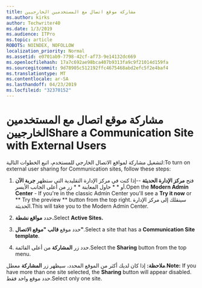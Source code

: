 ```yaml
---
title: مشاركة موقع اتصال مع المستخدمين الخارجيين
ms.author: kirks
author: Techwriter40
ms.date: 1/3/2019
ms.audience: ITPro
ms.topic: article
ROBOTS: NOINDEX, NOFOLLOW
localization_priority: Normal
ms.assetid: e0701ab9-7798-42cf-af73-9e14132dc669
ms.openlocfilehash: 17a7c692ae98bca407b9313fa9c9f21014d159fa
ms.sourcegitcommit: 9d78905c512192ffc4675468abd2efc5f2e4baf4
ms.translationtype: MT
ms.contentlocale: ar-SA
ms.lasthandoff: 04/23/2019
ms.locfileid: "32370152"
---
```

# <a name="share-a-communication-site-with-external-users"></a><span data-ttu-id="bca41-102">مشاركة موقع اتصال مع المستخدمين الخارجيين</span><span class="sxs-lookup"><span data-stu-id="bca41-102">Share a Communication Site with External Users</span></span>

<span data-ttu-id="bca41-103">لتشغيل مشاركة لمواقع الاتصال الخارجي للمستخدم، اتبع الخطوات التالية:</span><span class="sxs-lookup"><span data-stu-id="bca41-103">To turn on external user sharing for Communication sites, follow these steps:</span></span> 
  
1. <span data-ttu-id="bca41-104">فتح **مركز الإدارة الحديثة** --إذا كنت في مركز الإدارة التقليدية التي ستظهر **جربة الآن** أو \* \* حاول المعاينة \* \* زر من أعلى الجانب الأيسر.</span><span class="sxs-lookup"><span data-stu-id="bca41-104">Open the **Modern Admin Center** - If you're in the classic Admin Center you'll see a **Try it now** or \*\* Try the preview \*\* button from the top right.</span></span> <span data-ttu-id="bca41-105">سينقلك إلى مركز الإدارة الحديثة.</span><span class="sxs-lookup"><span data-stu-id="bca41-105">This will take you to the Modern Admin Center.</span></span> 
  
2. <span data-ttu-id="bca41-106">حدد **مواقع نشطة.**</span><span class="sxs-lookup"><span data-stu-id="bca41-106">Select **Active Sites.**</span></span>
  
3. <span data-ttu-id="bca41-107">حدد موقع **قالب "موقع الاتصال"**.</span><span class="sxs-lookup"><span data-stu-id="bca41-107">Select a site that has a **Communication Site template**.</span></span> 
  
4. <span data-ttu-id="bca41-108">حدد زر **المشاركة** من أعلى القائمة.</span><span class="sxs-lookup"><span data-stu-id="bca41-108">Select the **Sharing** button from the top menu.</span></span> 
  
 <span data-ttu-id="bca41-109">**ملاحظة:** إذا كان لديك أكثر من الموقع المحدد، سيظهر زر **المشاركة** معطل.</span><span class="sxs-lookup"><span data-stu-id="bca41-109">**Note:** If you have more than one site selected, the **Sharing** button will appear disabled.</span></span> <span data-ttu-id="bca41-110">حدد موقع واحد فقط.</span><span class="sxs-lookup"><span data-stu-id="bca41-110">Select only one site.</span></span> 
  

